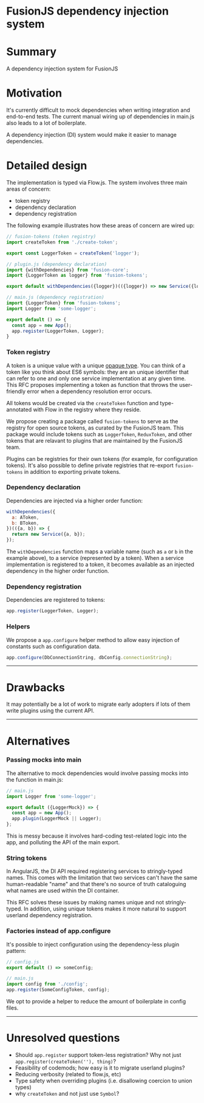 # FusionJS dependency injection system

# Summary

A dependency injection system for FusionJS

# Motivation

It's currently difficult to mock dependencies when writing integration and end-to-end tests. The current manual wiring up of dependencies in main.js also leads to a lot of boilerplate.

A dependency injection (DI) system would make it easier to manage dependencies.

# Detailed design

The implementation is typed via Flow.js. The system involves three main areas of concern:

* token registry
* dependency declaration
* dependency registration

The following example illustrates how these areas of concern are wired up:

```js
// fusion-tokens (token registry)
import createToken from './create-token';

export const LoggerToken = createToken('logger');

// plugin.js (dependency declaration)
import {withDependencies} from 'fusion-core';
import {LoggerToken as logger} from 'fusion-tokens';

export default withDependencies({logger})(({logger}) => new Service({logger}));

// main.js (dependency registration)
import {LoggerToken} from 'fusion-tokens';
import Logger from 'some-logger';

export default () => {
  const app = new App();
  app.register(LoggerToken, Logger);
}
```

### Token registry

A token is a unique value with a unique [opaque type](https://en.wikipedia.org/wiki/Opaque_data_type). You can think of a token like you think about ES6 symbols: they are an unique identifier that can refer to one and only one service implementation at any given time. This RFC proposes implementing a token as function that throws the user-friendly error when a dependency resolution error occurs.

All tokens would be created via the `createToken` function and type-annotated with Flow in the registry where they reside.

We propose creating a package called `fusion-tokens` to serve as the registry for open source tokens, as curated by the FusionJS team. This package would include tokens such as `LoggerToken`, `ReduxToken`, and other tokens that are relavant to plugins that are maintained by the FusionJS team.

Plugins can be registries for their own tokens (for example, for configuration tokens). It's also possible to define private registries that re-export `fusion-tokens` in addition to exporting private tokens.

### Dependency declaration

Dependencies are injected via a higher order function:

```js
withDependencies({
  a: AToken,
  b: BToken,
})(({a, b}) => {
  return new Service({a, b});
});
```

The `withDependencies` function maps a variable name (such as `a` or `b` in the example above), to a service (represented by a token). When a service implementation is registered to a token, it becomes available as an injected dependency in the higher order function.

### Dependency registration

Dependencies are registered to tokens:

```js
app.register(LoggerToken, Logger);
```

### Helpers

We propose a `app.configure` helper method to allow easy injection of constants such as configuration data.

```js
app.configure(DbConnectionString, dbConfig.connectionString);
```

---

# Drawbacks

It may potentially be a lot of work to migrate early adopters if lots of them write plugins using the current API.

---

# Alternatives

### Passing mocks into main

The alternative to mock dependencies would involve passing mocks into the function in main.js:

```js
// main.js
import Logger from 'some-logger';

export default ({LoggerMock}) => {
  const app = new App();
  app.plugin(LoggerMock || Logger);
};
```

This is messy because it involves hard-coding test-related logic into the app, and polluting the API of the main export.

### String tokens

In AngularJS, the DI API required registering services to stringly-typed names. This comes with the limitation that two services can't have the same human-readable "name" and that there's no source of truth cataloguing what names are used within the DI container.

This RFC solves these issues by making names unique and not stringly-typed. In addition, using unique tokens makes it more natural to support userland dependency registration.

### Factories instead of app.configure

It's possible to inject configuration using the dependency-less plugin pattern:

```js
// config.js
export default () => someConfig;

// main.js
import config from './config';
app.register(SomeConfigToken, config);
```

We opt to provide a helper to reduce the amount of boilerplate in config files.

---

# Unresolved questions

* Should `app.register` support token-less registration? Why not just `app.register(createToken(''), thing)`?
* Feasibility of codemods; how easy is it to migrate userland plugins?
* Reducing verbosity (related to flow.js, etc)
* Type safety when overriding plugins (i.e. disallowing coercion to union types)
* why `createToken` and not just use `Symbol`?
